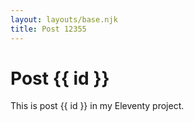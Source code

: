 ```yaml
---
layout: layouts/base.njk
title: Post 12355
---
```


# Post {{ id }}

This is post {{ id }} in my Eleventy project.
